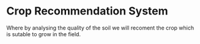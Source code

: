 # Crop Recommendation System 

Where by analysing the quality of the soil we will recoment the crop which is sutable to grow in the field. 


